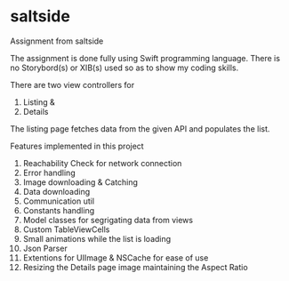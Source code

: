 # saltside
Assignment from saltside

The assignment is done fully using Swift programming language. There is no Storybord(s) or XIB(s) used so as to show my coding skills.

There are two view controllers for
   1. Listing &
   2. Details

The listing page fetches data from the given API and populates the list. 

Features implemented in this project
   1. Reachability Check for network connection
   2. Error handling
   3. Image downloading & Catching
   4. Data downloading
   5. Communication util
   6. Constants handling
   7. Model classes for segrigating data from views
   8. Custom TableViewCells
   9. Small animations while the list is loading
   10. Json Parser
   11. Extentions for UIImage & NSCache for ease of use
   12. Resizing the Details page image maintaining the Aspect Ratio
   
  
